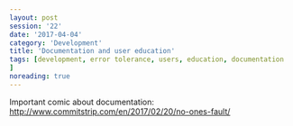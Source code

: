 ```yaml
--- 
layout: post 
session: '22' 
date: '2017-04-04' 
category: 'Development' 
title: 'Documentation and user education' 
tags: [development, error tolerance, users, education, documentation			
] 
noreading: true
--- 
```


Important comic about documentation: http://www.commitstrip.com/en/2017/02/20/no-ones-fault/

<excerpt/>
